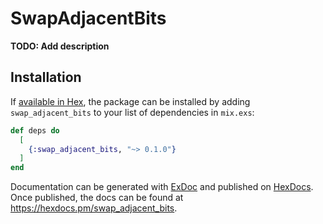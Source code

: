 # SwapAdjacentBits

**TODO: Add description**

## Installation

If [available in Hex](https://hex.pm/docs/publish), the package can be installed
by adding `swap_adjacent_bits` to your list of dependencies in `mix.exs`:

```elixir
def deps do
  [
    {:swap_adjacent_bits, "~> 0.1.0"}
  ]
end
```

Documentation can be generated with [ExDoc](https://github.com/elixir-lang/ex_doc)
and published on [HexDocs](https://hexdocs.pm). Once published, the docs can
be found at <https://hexdocs.pm/swap_adjacent_bits>.

